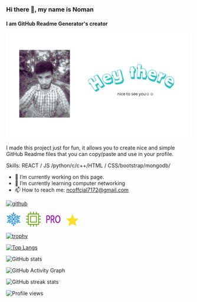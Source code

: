 ### Hi there 👋, my name is Noman
#### I am GitHub Readme Generator's creator
![I am GitHub Readme Generator's creator](https://github.com/noman1712/noman1712/blob/main/hey%20there..%20Nine%20to%20see%20you%20(1).png)

I made this project just for fun, it allows you to create nice and simple GitHub Readme files that you can copy/paste and use in your profile.

Skills:  REACT / JS /python/c/c++/HTML / CSS/bootstrap/mongodb/

- 🔭 I’m currently working on this page. 
- 🌱 I’m currently learning computer networking  
- 📫 How to reach me: ncoffcial7172@gmail.com 


[<img src='https://cdn.jsdelivr.net/npm/simple-icons@3.0.1/icons/github.svg' alt='github' height='40'>](https://github.com/noman1712)  

<a href='https://archiveprogram.github.com/'><img src='https://raw.githubusercontent.com/acervenky/animated-github-badges/master/assets/acbadge.gif' width='40' height='40'></a> <a href='https://docs.github.com/en/developers'><img src='https://raw.githubusercontent.com/acervenky/animated-github-badges/master/assets/devbadge.gif' width='40' height='40'></a> <a href='https://github.com/pricing'><img src='https://raw.githubusercontent.com/acervenky/animated-github-badges/master/assets/pro.gif' width='40' height='40'></a> <a href='https://stars.github.com/'><img src='https://raw.githubusercontent.com/acervenky/animated-github-badges/master/assets/starbadge.gif' width='35' height='35'></a> 

[![trophy](https://github-profile-trophy.vercel.app/?username=noman1712)](https://github.com/ryo-ma/github-profile-trophy)

[![Top Langs](https://github-readme-stats.vercel.app/api/top-langs/?username=noman1712)](https://github.com/anuraghazra/github-readme-stats)

![GitHub stats](https://github-readme-stats.vercel.app/api?username=noman1712&show_icons=true&count_private=true)  

![GitHub Activity Graph](https://activity-graph.herokuapp.com/graph?username=noman1712)  

![GitHub streak stats](https://streak-stats.demolab.com/?user=noman1712)  

![Profile views](https://gpvc.arturio.dev/noman1712)  
